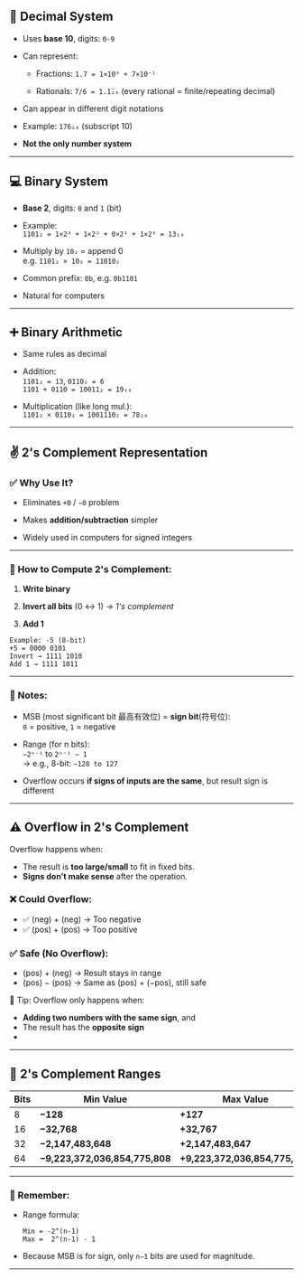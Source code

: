 ## 🧮 Decimal System

- Uses **base 10**, digits: `0-9`
    
- Can represent:
    
    - Fractions: `1.7 = 1×10⁰ + 7×10⁻¹`
        
    - Rationals: `7/6 = 1.1̅₁₀` (every rational = finite/repeating decimal)
        
- Can appear in different digit notations
    
- Example: `176₁₀` (subscript 10)
    
- **Not the only number system**
    

---

## 💻 Binary System

- **Base 2**, digits: `0` and `1` (bit)
    
- Example:  
    `1101₂ = 1×2³ + 1×2² + 0×2¹ + 1×2⁰ = 13₁₀`
    
- Multiply by `10₂` = append 0  
    e.g. `1101₂ × 10₂ = 11010₂`
    
- Common prefix: `0b`, e.g. `0b1101`
    
- Natural for computers
    

---

## ➕ Binary Arithmetic

- Same rules as decimal
    
- Addition:  
    `1101₂ = 13`, `0110₂ = 6`  
    `1101 + 0110 = 10011₂ = 19₁₀`
    
- Multiplication (like long mul.):  
    `1101₂ × 0110₂ = 1001110₂ = 78₁₀`
    

---

## ✌ 2's Complement Representation

### ✅ Why Use It?

- Eliminates `+0` / `−0` problem
    
- Makes **addition/subtraction** simpler
    
- Widely used in computers for signed integers
    

---

### 🧮 How to Compute 2's Complement:

1. **Write binary**
    
2. **Invert all bits** (0 ↔ 1) → _1's complement_
    
3. **Add 1**
    

```text
Example: -5 (8-bit)
+5 = 0000 0101  
Invert → 1111 1010  
Add 1 → 1111 1011
```

---

### 🧠 Notes:

- MSB (most significant bit 最高有效位) = **sign bit**(符号位):  
    `0` = positive, `1` = negative
    
- Range (for n bits):  
    `−2ⁿ⁻¹` to `2ⁿ⁻¹ − 1`  
    → e.g., 8-bit: `−128 to 127`
    
- Overflow occurs **if signs of inputs are the same**, but result sign is different

---
## ⚠️ Overflow in 2's Complement

Overflow happens when:
- The result is **too large/small** to fit in fixed bits.
- **Signs don’t make sense** after the operation.

### ❌ Could Overflow:
- ✅ (neg) + (neg) → Too negative
- ✅ (pos) + (pos) → Too positive

### ✅ Safe (No Overflow):
- (pos) + (neg) → Result stays in range
- (pos) − (pos) → Same as (pos) + (−pos), still safe

🧠 Tip:
Overflow only happens when:
- **Adding two numbers with the same sign**, and
- The result has the **opposite sign**
- 

---

## 🔢 2's Complement Ranges

|Bits|Min Value|Max Value|
|---|---|---|
|8|**−128**|**+127**|
|16|**−32,768**|**+32,767**|
|32|**−2,147,483,648**|**+2,147,483,647**|
|64|**−9,223,372,036,854,775,808**|**+9,223,372,036,854,775,807**|

---

### 🧠 Remember:

- Range formula:
    
    ```
    Min = -2^(n-1)  
    Max =  2^(n-1) - 1
    ```
    
- Because MSB is for sign, only `n−1` bits are used for magnitude.
    

---
